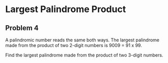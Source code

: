 # Largest Palindrome Product
## Problem 4

A palindromic number reads the same both ways. The largest palindrome made from the product of two 2-digit numbers is 9009 = 91 x 99.

Find the largest palindrome made from the product of two 3-digit numbers.